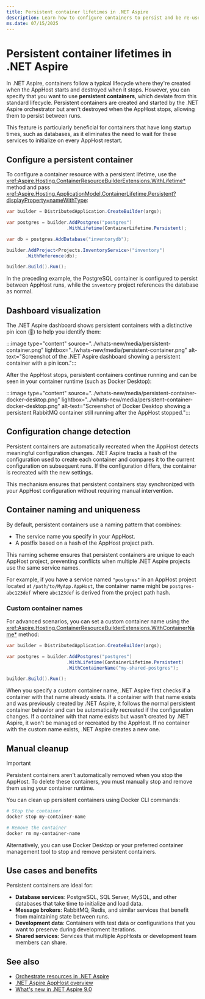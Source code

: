 ```yaml
---
title: Persistent container lifetimes in .NET Aspire
description: Learn how to configure containers to persist and be re-used between .NET Aspire AppHost runs.
ms.date: 07/15/2025
---
```


# Persistent container lifetimes in .NET Aspire

In .NET Aspire, containers follow a typical lifecycle where they're created when the AppHost starts and destroyed when it stops. However, you can specify that you want to use **persistent containers**, which deviate from this standard lifecycle. Persistent containers are created and started by the .NET Aspire orchestrator but aren't destroyed when the AppHost stops, allowing them to persist between runs.

This feature is particularly beneficial for containers that have long startup times, such as databases, as it eliminates the need to wait for these services to initialize on every AppHost restart.

## Configure a persistent container

To configure a container resource with a persistent lifetime, use the <xref:Aspire.Hosting.ContainerResourceBuilderExtensions.WithLifetime*> method and pass <xref:Aspire.Hosting.ApplicationModel.ContainerLifetime.Persistent?displayProperty=nameWithType>:

```csharp
var builder = DistributedApplication.CreateBuilder(args);

var postgres = builder.AddPostgres("postgres")
                      .WithLifetime(ContainerLifetime.Persistent);

var db = postgres.AddDatabase("inventorydb");

builder.AddProject<Projects.InventoryService>("inventory")
       .WithReference(db);

builder.Build().Run();
```

In the preceding example, the PostgreSQL container is configured to persist between AppHost runs, while the `inventory` project references the database as normal.

## Dashboard visualization

The .NET Aspire dashboard shows persistent containers with a distinctive pin icon (📌) to help you identify them:

:::image type="content" source="../whats-new/media/persistent-container.png" lightbox="../whats-new/media/persistent-container.png" alt-text="Screenshot of the .NET Aspire dashboard showing a persistent container with a pin icon.":::

After the AppHost stops, persistent containers continue running and can be seen in your container runtime (such as Docker Desktop):

:::image type="content" source="../whats-new/media/persistent-container-docker-desktop.png" lightbox="../whats-new/media/persistent-container-docker-desktop.png" alt-text="Screenshot of Docker Desktop showing a persistent RabbitMQ container still running after the AppHost stopped.":::

## Configuration change detection

Persistent containers are automatically recreated when the AppHost detects meaningful configuration changes. .NET Aspire tracks a hash of the configuration used to create each container and compares it to the current configuration on subsequent runs. If the configuration differs, the container is recreated with the new settings.

This mechanism ensures that persistent containers stay synchronized with your AppHost configuration without requiring manual intervention.

## Container naming and uniqueness

By default, persistent containers use a naming pattern that combines:

- The service name you specify in your AppHost.
- A postfix based on a hash of the AppHost project path.

This naming scheme ensures that persistent containers are unique to each AppHost project, preventing conflicts when multiple .NET Aspire projects use the same service names.

For example, if you have a service named `"postgres"` in an AppHost project located at `/path/to/MyApp.AppHost`, the container name might be `postgres-abc123def` where `abc123def` is derived from the project path hash.

### Custom container names

For advanced scenarios, you can set a custom container name using the <xref:Aspire.Hosting.ContainerResourceBuilderExtensions.WithContainerName*> method:

```csharp
var builder = DistributedApplication.CreateBuilder(args);

var postgres = builder.AddPostgres("postgres")
                      .WithLifetime(ContainerLifetime.Persistent)
                      .WithContainerName("my-shared-postgres");

builder.Build().Run();
```

When you specify a custom container name, .NET Aspire first checks if a container with that name already exists. If a container with that name exists and was previously created by .NET Aspire, it follows the normal persistent container behavior and can be automatically recreated if the configuration changes. If a container with that name exists but wasn't created by .NET Aspire, it won't be managed or recreated by the AppHost. If no container with the custom name exists, .NET Aspire creates a new one.

## Manual cleanup

> [!IMPORTANT]
> Persistent containers aren't automatically removed when you stop the AppHost. To delete these containers, you must manually stop and remove them using your container runtime.

You can clean up persistent containers using Docker CLI commands:

```bash
# Stop the container
docker stop my-container-name

# Remove the container
docker rm my-container-name
```

Alternatively, you can use Docker Desktop or your preferred container management tool to stop and remove persistent containers.

## Use cases and benefits

Persistent containers are ideal for:

- **Database services**: PostgreSQL, SQL Server, MySQL, and other databases that take time to initialize and load data.
- **Message brokers**: RabbitMQ, Redis, and similar services that benefit from maintaining state between runs.
- **Development data**: Containers with test data or configurations that you want to preserve during development iterations.
- **Shared services**: Services that multiple AppHosts or development team members can share.

## See also

- [Orchestrate resources in .NET Aspire](../fundamentals/orchestrate-resources.md)
- [.NET Aspire AppHost overview](../fundamentals/app-host-overview.md)
- [What's new in .NET Aspire 9.0](../whats-new/dotnet-aspire-9.md#persistent-containers)
